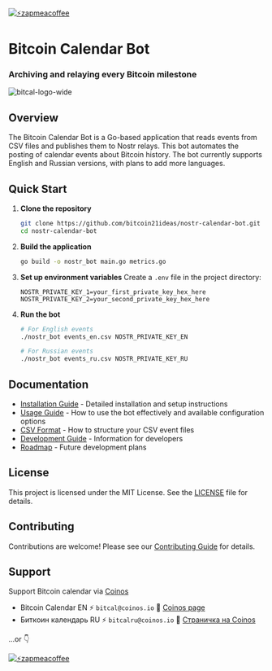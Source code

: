 [![⚡️zapmeacoffee](https://img.shields.io/badge/⚡️zap_-me_a_coffee-violet?style=plastic)](https://zapmeacoffee.com/npub1tcalvjvswjh5rwhr3gywmfjzghthexjpddzvlxre9wxfqz4euqys0309hn)

# Bitcoin Calendar Bot

### Archiving and relaying every Bitcoin milestone 

![bitcal-logo-wide](https://i.nostr.build/dOwtfOe0dvsriH7K.png)

## Overview

The Bitcoin Calendar Bot is a Go-based application that reads events from CSV files and publishes them to Nostr relays. This bot automates the posting of calendar events about Bitcoin history. The bot currently supports English and Russian versions, with plans to add more languages.

## Quick Start

1. **Clone the repository**
   ```bash
   git clone https://github.com/bitcoin21ideas/nostr-calendar-bot.git
   cd nostr-calendar-bot
   ```

2. **Build the application**
   ```bash
   go build -o nostr_bot main.go metrics.go
   ```

3. **Set up environment variables**
   Create a `.env` file in the project directory:
   ```
   NOSTR_PRIVATE_KEY_1=your_first_private_key_hex_here
   NOSTR_PRIVATE_KEY_2=your_second_private_key_hex_here 
   ```

4. **Run the bot**
   ```bash
   # For English events
   ./nostr_bot events_en.csv NOSTR_PRIVATE_KEY_EN
   
   # For Russian events
   ./nostr_bot events_ru.csv NOSTR_PRIVATE_KEY_RU
   ```

## Documentation

- [Installation Guide](docs/INSTALLATION.md) - Detailed installation and setup instructions
- [Usage Guide](docs/USAGE.md) - How to use the bot effectively and available configuration options
- [CSV Format](docs/CSV_FORMAT.md) - How to structure your CSV event files
- [Development Guide](docs/DEVELOPMENT.md) - Information for developers
- [Roadmap](docs/ROADMAP.md) - Future development plans

## License

This project is licensed under the MIT License. See the [LICENSE](LICENSE.txt) file for details.

## Contributing

Contributions are welcome! Please see our [Contributing Guide](docs/CONTRIBUTING.md) for details.

## Support

Support Bitcoin calendar via [Coinos](https://coinos.io/)
- Bitcoin Calendar EN ⚡️ `bitcal@coinos.io` 🔗 [Coinos page](https://coinos.io/bitcal)
- Биткоин календарь RU ⚡️ `bitcalru@coinos.io` 🔗 [Страничка на Coinos](https://coinos.io/bitcalru)

...or 👇

[![⚡️zapmeacoffee](https://img.shields.io/badge/⚡️zap_-me_a_coffee-violet?style=plastic)](https://zapmeacoffee.com/npub1tcalvjvswjh5rwhr3gywmfjzghthexjpddzvlxre9wxfqz4euqys0309hn)